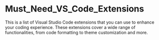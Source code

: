 # Must_Need_VS_Code_Extensions
This is a list of Visual Studio Code extensions that you can use to enhance your coding experience. These extensions cover a wide range of functionalities, from code formatting to theme customization and more.
